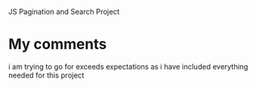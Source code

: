 JS Pagination and Search Project

# My comments

i am trying to go for exceeds expectations as i have included everything needed for this project